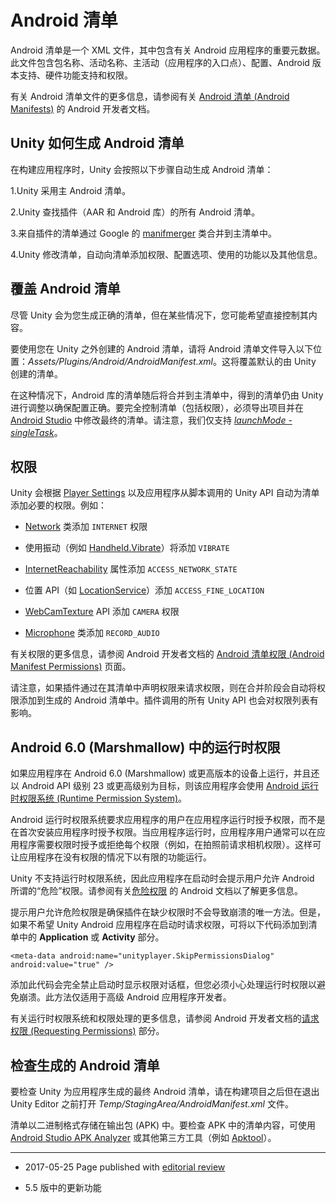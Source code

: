 # Android 清单

Android 清单是一个 XML 文件，其中包含有关 Android 应用程序的重要元数据。此文件包含包名称、活动名称、主活动（应用程序的入口点）、配置、Android 版本支持、硬件功能支持和权限。

有关 Android 清单文件的更多信息，请参阅有关 [Android 清单 (Android Manifests)](https://developer.android.com/guide/topics/manifest/manifest-intro.html) 的 Android 开发者文档。

## Unity 如何生成 Android 清单

在构建应用程序时，Unity 会按照以下步骤自动生成 Android 清单：

1.Unity 采用主 Android 清单。

2.Unity 查找插件（AAR 和 Android 库）的所有 Android 清单。

3.来自插件的清单通过 Google 的 [manifmerger](https://android.googlesource.com/platform/sdk/+/0386f5d/manifmerger) 类合并到主清单中。

4.Unity 修改清单，自动向清单添加权限、配置选项、使用的功能以及其他信息。

## 覆盖 Android 清单

尽管 Unity 会为您生成正确的清单，但在某些情况下，您可能希望直接控制其内容。

要使用您在 Unity 之外创建的 Android 清单，请将 Android 清单文件导入以下位置：_Assets/Plugins/Android/AndroidManifest.xml_。这将覆盖默认的由 Unity 创建的清单。

在这种情况下，Android 库的清单随后将合并到主清单中，得到的清单仍由 Unity 进行调整以确保配置正确。要完全控制清单（包括权限），必须导出项目并在 [Android Studio](https://developer.android.com/studio/index.html?gclid=CPbCm_HwptICFVXnGwodghYK5w) 中修改最终的清单。请注意，我们仅支持 [_launchMode - singleTask_](https://developer.android.com/guide/topics/manifest/activity-element.html#lmode)。

## 权限

Unity 会根据 [Player Settings](class-PlayerSettingsAndroid.html) 以及应用程序从脚本调用的 Unity API 自动为清单添加必要的权限。例如：

* [Network](../ScriptReference/Network.html) 类添加 `INTERNET` 权限

* 使用振动（例如 [Handheld.Vibrate](../ScriptReference/Handheld.Vibrate.html)）将添加 `VIBRATE`

* [InternetReachability](../ScriptReference/Application-internetReachability.html) 属性添加 `ACCESS_NETWORK_STATE`

* 位置 API（如 [LocationService](../ScriptReference/LocationService.html)）添加 `ACCESS_FINE_LOCATION`

* [WebCamTexture](../ScriptReference/WebCamTexture.html) API 添加 `CAMERA` 权限

* [Microphone](../ScriptReference/Microphone.html) 类添加 `RECORD_AUDIO`

有关权限的更多信息，请参阅 Android 开发者文档的 [Android 清单权限 (Android Manifest Permissions)](https://developer.android.com/guide/topics/manifest/manifest-intro.html#perms) 页面。

请注意，如果插件通过在其清单中声明权限来请求权限，则在合并阶段会自动将权限添加到生成的 Android 清单中。插件调用的所有 Unity API 也会对权限列表有影响。

## Android 6.0 (Marshmallow) 中的运行时权限

如果应用程序在 Android 6.0 (Marshmallow) 或更高版本的设备上运行，并且还以 Android API 级别 23 或更高级别为目标，则该应用程序会使用 [Android 运行时权限系统 (Runtime Permission System)](https://developer.android.com/training/permissions/requesting.html)。

Android 运行时权限系统要求应用程序的用户在应用程序运行时授予权限，而不是在首次安装应用程序时授予权限。当应用程序运行时，应用程序用户通常可以在应用程序需要权限时授予或拒绝每个权限（例如，在拍照前请求相机权限）。这样可让应用程序在没有权限的情况下以有限的功能运行。

Unity 不支持运行时权限系统，因此应用程序在启动时会提示用户允许 Android 所谓的“危险”权限。请参阅有关[危险权限](https://developer.android.com/guide/topics/permissions/requesting.html) 的 Android 文档以了解更多信息。

提示用户允许危险权限是确保插件在缺少权限时不会导致崩溃的唯一方法。但是，如果不希望 Unity Android 应用程序在启动时请求权限，可将以下代码添加到清单中的 __Application__ 或 __Activity__ 部分。

```
<meta-data android:name="unityplayer.SkipPermissionsDialog" android:value="true" /> 

```

添加此代码会完全禁止启动时显示权限对话框，但您必须小心处理运行时权限以避免崩溃。此方法仅适用于高级 Android 应用程序开发者。

有关运行时权限系统和权限处理的更多信息，请参阅 Android 开发者文档的[请求权限 (Requesting Permissions)](https://developer.android.com/training/permissions/requesting.html) 部分。

## 检查生成的 Android 清单

要检查 Unity 为应用程序生成的最终 Android 清单，请在构建项目之后但在退出 Unity Editor 之前打开 _Temp/StagingArea/AndroidManifest.xml_ 文件。

清单以二进制格式存储在输出包 (APK) 中。要检查 APK 中的清单内容，可使用 [Android Studio APK Analyzer](https://developer.android.com/studio/build/apk-analyzer.html) 或其他第三方工具（例如 [Apktool](https://ibotpeaches.github.io/Apktool/)）。


----
* <span class="page-edit">2017-05-25 Page published with [editorial review](DocumentationEditorialReview.html)
</span>

* <span class="page-history">5.5 版中的更新功能</span>
